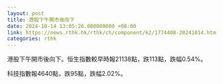 ```yaml
---
layout: post
title: 港股下午開市後向下
date: 2024-10-14 13:05:26.000000000 +08:00
link: https://news.rthk.hk/rthk/ch/component/k2/1774408-20241014.htm
categories: rthk
---
```


港股下午開市後向下。恒生指數較早時報21138點，跌113點，跌幅0.54%。

科技指數報4640點，跌95點，跌幅2.02%。

